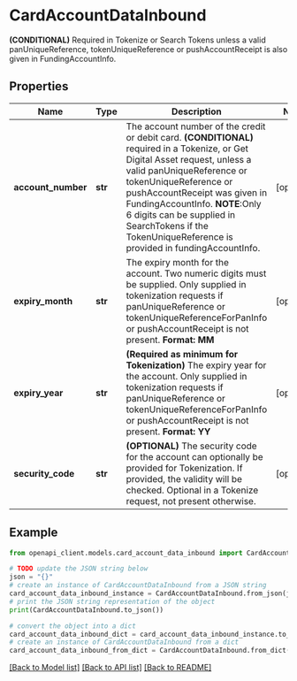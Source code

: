 # CardAccountDataInbound

**(CONDITIONAL)** Required in Tokenize or Search Tokens unless a valid panUniqueReference, tokenUniqueReference or pushAccountReceipt is also given in FundingAccountInfo. 

## Properties

Name | Type | Description | Notes
------------ | ------------- | ------------- | -------------
**account_number** | **str** | The account number of the credit or debit card. **(CONDITIONAL)** required in a Tokenize, or Get Digital Asset request, unless a valid panUniqueReference or tokenUniqueReference or pushAccountReceipt was given in FundingAccountInfo. **NOTE**:Only 6 digits can be supplied in SearchTokens if the TokenUniqueReference is provided in fundingAccountInfo.  | [optional] 
**expiry_month** | **str** | The expiry month for the account. Two numeric digits must be supplied. Only supplied in tokenization requests if panUniqueReference or tokenUniqueReferenceForPanInfo or pushAccountReceipt is not present. **Format: MM**  | [optional] 
**expiry_year** | **str** | **(Required as minimum for Tokenization)** The expiry year for the account. Only supplied in tokenization requests if panUniqueReference or tokenUniqueReferenceForPanInfo or pushAccountReceipt is not present. **Format: YY**  | [optional] 
**security_code** | **str** | **(OPTIONAL)** The security code for the account can optionally be provided for Tokenization. If provided, the validity will be checked. Optional in a Tokenize request, not present otherwise.  | [optional] 

## Example

```python
from openapi_client.models.card_account_data_inbound import CardAccountDataInbound

# TODO update the JSON string below
json = "{}"
# create an instance of CardAccountDataInbound from a JSON string
card_account_data_inbound_instance = CardAccountDataInbound.from_json(json)
# print the JSON string representation of the object
print(CardAccountDataInbound.to_json())

# convert the object into a dict
card_account_data_inbound_dict = card_account_data_inbound_instance.to_dict()
# create an instance of CardAccountDataInbound from a dict
card_account_data_inbound_from_dict = CardAccountDataInbound.from_dict(card_account_data_inbound_dict)
```
[[Back to Model list]](../README.md#documentation-for-models) [[Back to API list]](../README.md#documentation-for-api-endpoints) [[Back to README]](../README.md)



